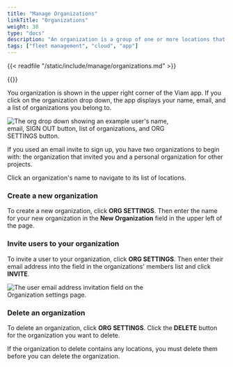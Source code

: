 ```yaml
---
title: "Manage Organizations"
linkTitle: "Organizations"
weight: 30
type: "docs"
description: "An organization is a group of one or more locations that helps you organize your fleet."
tags: ["fleet management", "cloud", "app"]
---
```


{{< readfile "/static/include/manage/organizations.md" >}}

{{<youtube embed_url="https://www.youtube-nocookie.com/embed/eb7v6dabCGQ">}}

You organization is shown in the upper right corner of the Viam app.
If you click on the organization drop down, the app displays your name, email, and a list of organizations you belong to.

<div style="max-width: 400px">
    <img src="../../img/app-usage/my-org.png" alt="The org drop down showing an example user's name, email, SIGN OUT button, list of organizations, and ORG SETTINGS button." >
</div>

If you used an email invite to sign up, you have two organizations to begin with: the organization that invited you and a personal organization for other projects.

Click an organization's name to navigate to its list of locations.

### Create a new organization

To create a new organization, click **ORG SETTINGS**.
Then enter the name for your new organization in the **New Organization** field in the upper left of the page.

### Invite users to your organization

To invite a user to your organization, click **ORG SETTINGS**.
Then enter their email address into the field in the organizations' members list and click **INVITE**.

<div style="max-width: 400px">
    <img src="../../img/app-usage/invite-user.png" alt="The user email address invitation field on the Organization settings page." >
</div>

### Delete an organization

To delete an organization, click **ORG SETTINGS**.
Click the **DELETE** button for the organization you want to delete.

If the organization to delete contains any locations, you must delete them before you can delete the organization.
